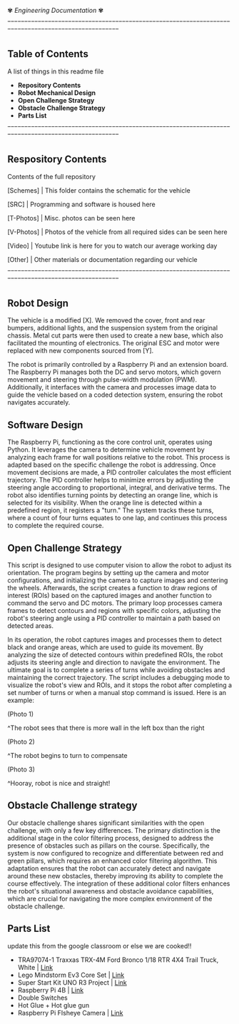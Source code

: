 ✾ *Engineering Documentation* ✾

‾‾‾‾‾‾‾‾‾‾‾‾‾‾‾‾‾‾‾‾‾‾‾‾‾‾‾‾‾‾‾‾‾‾‾‾‾‾‾‾‾‾‾‾‾‾‾‾‾‾‾‾‾‾‾‾‾‾‾‾‾‾‾‾‾‾‾‾‾‾‾‾‾‾‾‾‾‾‾‾‾‾‾‾‾‾‾‾‾‾‾‾‾‾‾‾‾‾‾ 

## Table of Contents
  A list of things in this readme file

+ **Repository Contents**
+ **Robot Mechanical Design**
+ **Open Challenge Strategy**
+ **Obstacle Challenge Strategy**
+ **Parts List**

‾‾‾‾‾‾‾‾‾‾‾‾‾‾‾‾‾‾‾‾‾‾‾‾‾‾‾‾‾‾‾‾‾‾‾‾‾‾‾‾‾‾‾‾‾‾‾‾‾‾‾‾‾‾‾‾‾‾‾‾‾‾‾‾‾‾‾‾‾‾‾‾‾‾‾‾‾‾‾‾‾‾‾‾‾‾‾‾‾‾‾‾‾‾‾‾‾‾‾

## Respository Contents
  Contents of the full repository

 [Schemes] | This folder contains the schematic for the vehicle 

 [SRC] | Programming and software is housed here 

 [T-Photos] | Misc. photos can be seen here 

 [V-Photos] | Photos of the vehicle from all required sides can be seen here 

 [Video] | Youtube link is here for you to watch our average working day 

 [Other] | Other materials or documentation regarding our vehicle 

‾‾‾‾‾‾‾‾‾‾‾‾‾‾‾‾‾‾‾‾‾‾‾‾‾‾‾‾‾‾‾‾‾‾‾‾‾‾‾‾‾‾‾‾‾‾‾‾‾‾‾‾‾‾‾‾‾‾‾‾‾‾‾‾‾‾‾‾‾‾‾‾‾‾‾‾‾‾‾‾‾‾‾‾‾‾‾‾‾‾‾‾‾‾‾‾‾‾‾

## Robot Design
The vehicle is a modified [X]. We removed the cover, front and rear bumpers, additional lights, and the suspension system from the original chassis. Metal cut parts were then used to create a new base, which also facilitated the mounting of electronics. The original ESC and motor were replaced with new components sourced from [Y].

The robot is primarily controlled by a Raspberry Pi and an extension board. The Raspberry Pi manages both the DC and servo motors, which govern movement and steering through pulse-width modulation (PWM). Additionally, it interfaces with the camera and processes image data to guide the vehicle based on a coded detection system, ensuring the robot navigates accurately.

## Software Design
The Raspberry Pi, functioning as the core control unit, operates using Python. It leverages the camera to determine vehicle movement by analyzing each frame for wall positions relative to the robot. This process is adapted based on the specific challenge the robot is addressing. Once movement decisions are made, a PID controller calculates the most efficient trajectory. The PID controller helps to minimize errors by adjusting the steering angle according to proportional, integral, and derivative terms. The robot also identifies turning points by detecting an orange line, which is selected for its visibility. When the orange line is detected within a predefined region, it registers a "turn." The system tracks these turns, where a count of four turns equates to one lap, and continues this process to complete the required course.

## Open Challenge Strategy 
This script is designed to use computer vision to allow the robot to adjust its orientation. The program begins by setting up the camera and motor configurations, and initializing the camera to capture images and centering the wheels. Afterwards, the script creates a function to draw regions of interest (ROIs) based on the captured images and another function to command the servo and DC motors. The primary loop processes camera frames to detect contours and regions with specific colors, adjusting the robot's steering angle using a PID controller to maintain a path based on detected areas.

In its operation, the robot captures images and processes them to detect black and orange areas, which are used to guide its movement. By analyzing the size of detected contours within predefined ROIs, the robot adjusts its steering angle and direction to navigate the environment. The ultimate goal is to complete a series of turns while avoiding obstacles and maintaining the correct trajectory. The script includes a debugging mode to visualize the robot's view and ROIs, and it stops the robot after completing a set number of turns or when a manual stop command is issued.
  Here is an example:

  (Photo 1)

  ^The robot sees that there is more wall in the left box than the right


  (Photo 2)

  ^The robot begins to turn to compensate


  (Photo 3)

  ^Hooray, robot is nice and straight!
  
##  Obstacle Challenge strategy

Our obstacle challenge shares significant similarities with the open challenge, with only a few key differences. The primary distinction is the additional stage in the color filtering process, designed to address the presence of obstacles such as pillars on the course. Specifically, the system is now configured to recognize and differentiate between red and green pillars, which requires an enhanced color filtering algorithm. This adaptation ensures that the robot can accurately detect and navigate around these new obstacles, thereby improving its ability to complete the course effectively. The integration of these additional color filters enhances the robot's situational awareness and obstacle avoidance capabilities, which are crucial for navigating the more complex environment of the obstacle challenge.
    
##  Parts List 
update this from the google classroom or else we are cooked!!

+ TRA97074-1 Traxxas TRX-4M Ford Bronco 1/18 RTR 4X4 Trail Truck, White | [Link](https://www.bigboyswithcooltoys.ca/products/tra97074-1-traxxas-trx-4m-ford-bronco-1-18-rtr-4x4-trail-truck-white)
+ Lego Mindstorm Ev3 Core Set | [Link](https://www.amazon.com/Lego-Mindstorm-Ev3-Core-45544/dp/B00DEA55Z8)
+ Super Start Kit UNO R3 Project | [Link](https://www.amazon.ca/Elegoo-Project-Starter-Tutorial-Arduino/dp/B01D8KOZF4)
+ Raspberry Pi 4B | [Link](https://www.pishop.ca/product/raspberry-pi-4-model-b-2gb/?src=raspberrypi)
+ Double Switches
+ Hot Glue + Hot glue gun
+ Raspberry Pi FIsheye Camera | [Link](https://www.amazon.com/Raspberry-Camera-Module-160FOV-Fisheye/dp/B083XMGSVP/ref=sr_1_3?keywords=raspberry%2Bpi%2Bwide%2Bangle%2Bcamera&qid=1680461882&sr=8-3&th=1)
